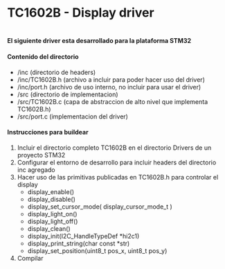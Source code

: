 # 
# TC1602B - Display driver
# 

#### El siguiente driver esta desarrollado para la plataforma STM32
#### Contenido del directorio

 - /inc 		(directorio de headers)
 - /inc/TC1602B.h 	(archivo a incluir para poder hacer uso del driver)
 - /inc/port.h 	(archivo de uso interno, no incluir para usar el driver)
 - /src 		(directorio de implementacion)
 - /src/TC1602B.c  	(capa de abstraccion de alto nivel que implementa TC1602B.h)
 - /src/port.c		(implementacion del driver)
  
#### Instrucciones para buildear 

1. Incluir el directorio completo TC1602B en el directorio Drivers de un proyecto STM32
2. Configurar el entorno de desarrollo para incluir headers del directorio inc agregado
3. Hacer uso de las primitivas publicadas en TC1602B.h para controlar el display
	+ display_enable()
	+ display_disable()
	+ display_set_cursor_mode( display_cursor_mode_t )
	+ display_light_on()
	+ display_light_off() 
	+ display_clean()
	+ display_init(I2C_HandleTypeDef *hi2c1)
	+ display_print_string(char const *str)
	+ display_set_position(uint8_t pos_x, uint8_t pos_y)
4. Compilar
